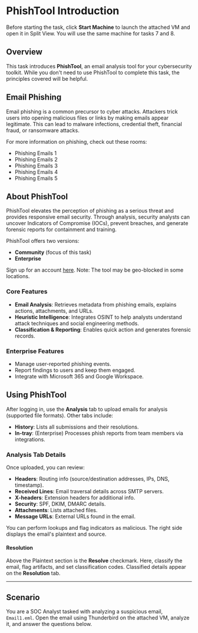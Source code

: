 # PhishTool Introduction

Before starting the task, click **Start Machine** to launch the attached VM and open it in Split View. You will use the same machine for tasks 7 and 8.

## Overview

This task introduces **PhishTool**, an email analysis tool for your cybersecurity toolkit. While you don't need to use PhishTool to complete this task, the principles covered will be helpful.

## Email Phishing

Email phishing is a common precursor to cyber attacks. Attackers trick users into opening malicious files or links by making emails appear legitimate. This can lead to malware infections, credential theft, financial fraud, or ransomware attacks.

For more information on phishing, check out these rooms:
- Phishing Emails 1
- Phishing Emails 2
- Phishing Emails 3
- Phishing Emails 4
- Phishing Emails 5

## About PhishTool

PhishTool elevates the perception of phishing as a serious threat and provides responsive email security. Through analysis, security analysts can uncover Indicators of Compromise (IOCs), prevent breaches, and generate forensic reports for containment and training.

PhishTool offers two versions:
- **Community** (focus of this task)
- **Enterprise**

Sign up for an account [here](https://phishtool.com). Note: The tool may be geo-blocked in some locations.

### Core Features

- **Email Analysis**: Retrieves metadata from phishing emails, explains actions, attachments, and URLs.
- **Heuristic Intelligence**: Integrates OSINT to help analysts understand attack techniques and social engineering methods.
- **Classification & Reporting**: Enables quick action and generates forensic records.

### Enterprise Features

- Manage user-reported phishing events.
- Report findings to users and keep them engaged.
- Integrate with Microsoft 365 and Google Workspace.

## Using PhishTool

After logging in, use the **Analysis** tab to upload emails for analysis (supported file formats). Other tabs include:
- **History**: Lists all submissions and their resolutions.
- **In-tray**: (Enterprise) Processes phish reports from team members via integrations.

### Analysis Tab Details

Once uploaded, you can review:
- **Headers**: Routing info (source/destination addresses, IPs, DNS, timestamp).
- **Received Lines**: Email traversal details across SMTP servers.
- **X-headers**: Extension headers for additional info.
- **Security**: SPF, DKIM, DMARC details.
- **Attachments**: Lists attached files.
- **Message URLs**: External URLs found in the email.

You can perform lookups and flag indicators as malicious. The right side displays the email's plaintext and source.

#### Resolution

Above the Plaintext section is the **Resolve** checkmark. Here, classify the email, flag artifacts, and set classification codes. Classified details appear on the **Resolution** tab.

---

## Scenario

You are a SOC Analyst tasked with analyzing a suspicious email, `Email1.eml`. Open the email using Thunderbird on the attached VM, analyze it, and answer the questions below.